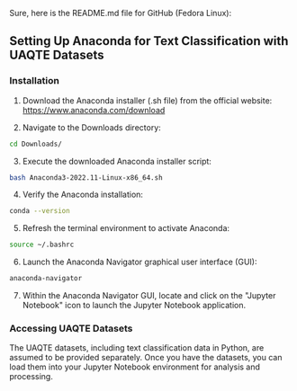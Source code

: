 Sure, here is the README.md file for GitHub (Fedora Linux):

## Setting Up Anaconda for Text Classification with UAQTE Datasets

### Installation

1. Download the Anaconda installer (.sh file) from the official website: https://www.anaconda.com/download

2. Navigate to the Downloads directory:

```bash
cd Downloads/
```

3. Execute the downloaded Anaconda installer script:

```bash
bash Anaconda3-2022.11-Linux-x86_64.sh
```

4. Verify the Anaconda installation:

```bash
conda --version
```

5. Refresh the terminal environment to activate Anaconda:

```bash
source ~/.bashrc
```

6. Launch the Anaconda Navigator graphical user interface (GUI):

```bash
anaconda-navigator
```

7. Within the Anaconda Navigator GUI, locate and click on the "Jupyter Notebook" icon to launch the Jupyter Notebook application.

### Accessing UAQTE Datasets

The UAQTE datasets, including text classification data in Python, are assumed to be provided separately. Once you have the datasets, you can load them into your Jupyter Notebook environment for analysis and processing.
